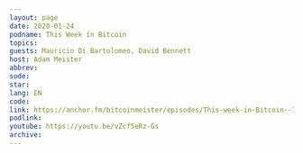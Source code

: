 ```yaml
---
layout: page
date: 2020-01-24
podname: This Week in Bitcoin
topics: 
guests: Mauricio Di Bartolomeo, David Bennett
host: Adam Meister
abbrev: 
sode: 
star: 
lang: EN
code: 
link: https://anchor.fm/bitcoinmeister/episodes/This-week-in-Bitcoin--1-24-2020--Centralized-time--Coinbase--Bcash--Fed-Coins--Venezuela--Insurance-eadkqf
podlink: 
youtube: https://youtu.be/vZcf5eRz-Gs
archive: 
---
```

